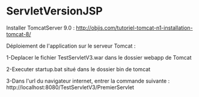 # ServletVersionJSP

Installer TomcatServer 9.0 : http://objis.com/tutoriel-tomcat-n1-installation-tomcat-8/

Déploiement de l'application sur le serveur Tomcat : 

1-Deplacer le fichier TestServletV3.war dans le dossier webapp de Tomcat 

2-Executer startup.bat situé dans le dossier bin de tomcat 

3-Dans l'url du navigateur internet, entrer la commande suivante : http://localhost:8080/TestServletV3/PremierServlet
